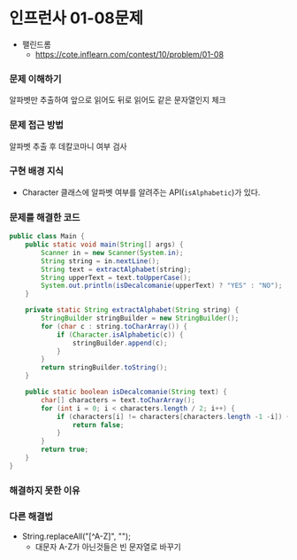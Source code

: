 # 인프런사 01-08문제
- 팰린드롬
  - https://cote.inflearn.com/contest/10/problem/01-08

### 문제 이해하기
알파벳만 추출하여 앞으로 읽어도 뒤로 읽어도 같은 문자열인지 체크

### 문제 접근 방법
알파벳 추출 후 데칼코마니 여부 검사

### 구현 배경 지식
- Character 클래스에 알파벳 여부를 알려주는 API(`isAlphabetic`)가 있다. 

### 문제를 해결한 코드
```java
public class Main {
    public static void main(String[] args) {
        Scanner in = new Scanner(System.in);
        String string = in.nextLine();
        String text = extractAlphabet(string);
        String upperText = text.toUpperCase();
        System.out.println(isDecalcomanie(upperText) ? "YES" : "NO");
    }

    private static String extractAlphabet(String string) {
        StringBuilder stringBuilder = new StringBuilder();
        for (char c : string.toCharArray()) {
            if (Character.isAlphabetic(c)) {
                stringBuilder.append(c);
            }
        }
        return stringBuilder.toString();
    }

    public static boolean isDecalcomanie(String text) {
        char[] characters = text.toCharArray();
        for (int i = 0; i < characters.length / 2; i++) {
            if (characters[i] != characters[characters.length -1 -i]) {
                return false;
            }
        }
        return true;
    }
}
```

### 해결하지 못한 이유

### 다른 해결법
- String.replaceAll("[^A-Z]", "");
  - 대문자 A-Z가 아닌것들은 빈 문자열로 바꾸기
